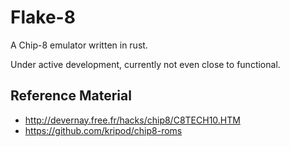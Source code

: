 # Flake-8
A Chip-8 emulator written in rust.

Under active development, currently not even close to functional.

## Reference Material
- http://devernay.free.fr/hacks/chip8/C8TECH10.HTM
- https://github.com/kripod/chip8-roms